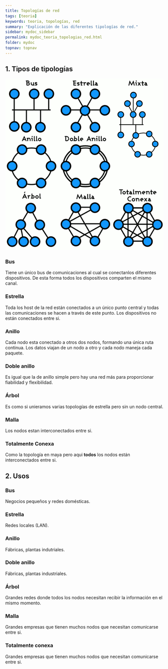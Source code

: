```yaml
---
title: Topologías de red
tags: [teoria]
keywords: teoria, topologías, red
summary: "Explicación de las diferentes tipologías de red."
sidebar: mydoc_sidebar
permalink: mydoc_teoria_topologias_red.html
folder: mydoc
topnav: topnav
---
```


## 1. Tipos de tipologías
<center><img with="450px" src="images/topologias_de_red/topologias.png"></center>

### Bus
Tiene un único bus de comunicaciones al cual se conectanlos diferentes dispositivos. De esta forma todos los dispositivos comparten el mismo canal.

### Estrella
Toda los host de la red están conectados a un único punto central y todas las comunicaciones se hacen a través de este punto. Los dispositivos no están conectados entre si.

### Anillo
Cada nodo esta conectado a otros dos nodos, formando una única ruta continua. Los datos viajan de un nodo a otro y cada nodo maneja cada paquete.

### Doble anillo
Es igual que la de anillo simple pero hay una red más para proporcionar fiabilidad y flexibilidad.

### Árbol
Es como si unieramos varias topologías de estrella pero sin un nodo central.

### Malla
Los nodos estan interconectados entre si.

### Totalmente Conexa
Como la topología en maya pero aqui **todos** los nodos están interconectados entre si.

## 2. Usos

### Bus
Negocios pequeños y redes domésticas.

### Estrella
Redes locales (LAN).

### Anillo
Fábricas, plantas indutriales.

### Doble anillo
Fábricas, plantas industriales.

### Árbol
Grandes redes donde todos los nodos necesitan recibir la información en el mismo momento.

### Malla
Grandes empresas que tienen muchos nodos que necesitan comunicarse entre si.

### Totalmente conexa
Grandes empresas que tienen muchos nodos que necesitan comunicarse entre si.